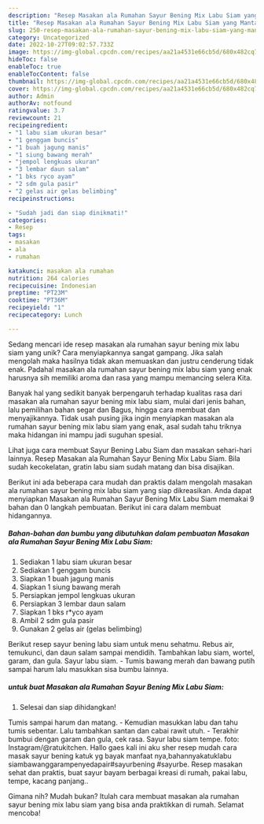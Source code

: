 ```yaml
---
description: "Resep Masakan ala Rumahan Sayur Bening Mix Labu Siam yang Mantap"
title: "Resep Masakan ala Rumahan Sayur Bening Mix Labu Siam yang Mantap"
slug: 250-resep-masakan-ala-rumahan-sayur-bening-mix-labu-siam-yang-mantap
category: Uncategorized
date: 2022-10-27T09:02:57.733Z
image: https://img-global.cpcdn.com/recipes/aa21a4531e66cb5d/680x482cq70/masakan-ala-rumahan-sayur-bening-mix-labu-siam-foto-resep-utama.jpg
hideToc: false
enableToc: true
enableTocContent: false
thumbnail: https://img-global.cpcdn.com/recipes/aa21a4531e66cb5d/680x482cq70/masakan-ala-rumahan-sayur-bening-mix-labu-siam-foto-resep-utama.jpg
cover: https://img-global.cpcdn.com/recipes/aa21a4531e66cb5d/680x482cq70/masakan-ala-rumahan-sayur-bening-mix-labu-siam-foto-resep-utama.jpg
author: Admin
authorAv: notfound
ratingvalue: 3.7
reviewcount: 21
recipeingredient:
- "1 labu siam ukuran besar"
- "1 genggam buncis"
- "1 buah jagung manis"
- "1 siung bawang merah"
- "jempol lengkuas ukuran"
- "3 lembar daun salam"
- "1 bks ryco ayam"
- "2 sdm gula pasir"
- "2 gelas air gelas belimbing"
recipeinstructions:

- "Sudah jadi dan siap dinikmati!"
categories:
- Resep
tags:
- masakan
- ala
- rumahan

katakunci: masakan ala rumahan 
nutrition: 264 calories
recipecuisine: Indonesian
preptime: "PT23M"
cooktime: "PT36M"
recipeyield: "1"
recipecategory: Lunch

---
```





Sedang mencari ide resep masakan ala rumahan sayur bening mix labu siam yang unik? Cara menyiapkannya sangat gampang. Jika salah mengolah maka hasilnya tidak akan memuaskan dan justru cenderung tidak enak. Padahal masakan ala rumahan sayur bening mix labu siam yang enak harusnya sih memiliki aroma dan rasa yang mampu memancing selera Kita.





Banyak hal yang sedikit banyak berpengaruh terhadap kualitas rasa dari masakan ala rumahan sayur bening mix labu siam, mulai dari jenis bahan, lalu pemilihan bahan segar dan Bagus, hingga cara membuat dan menyajikannya. Tidak usah pusing jika ingin menyiapkan masakan ala rumahan sayur bening mix labu siam yang enak,      asal sudah tahu triknya maka hidangan ini mampu jadi suguhan spesial.














Lihat juga cara membuat Sayur Bening Labu Siam dan masakan sehari-hari lainnya. Resep Masakan ala Rumahan Sayur Bening Mix Labu Siam. Bila sudah kecokelatan, gratin labu siam sudah matang dan bisa disajikan.






Berikut ini ada beberapa cara mudah dan praktis dalam mengolah masakan ala rumahan sayur bening mix labu siam yang siap dikreasikan. Anda dapat menyiapkan Masakan ala Rumahan Sayur Bening Mix Labu Siam memakai 9 bahan dan 0 langkah pembuatan. Berikut ini cara dalam membuat hidangannya.

<!--inarticleads1-->

##### Bahan-bahan dan bumbu yang dibutuhkan dalam pembuatan Masakan ala Rumahan Sayur Bening Mix Labu Siam:

1. Sediakan 1 labu siam ukuran besar
1. Sediakan 1 genggam buncis
1. Siapkan 1 buah jagung manis
1. Siapkan 1 siung bawang merah
1. Persiapkan jempol lengkuas ukuran
1. Persiapkan 3 lembar daun salam
1. Siapkan 1 bks r*yco ayam
1. Ambil 2 sdm gula pasir
1. Gunakan 2 gelas air (gelas belimbing)


Berikut resep sayur bening labu siam untuk menu sehatmu. Rebus air, temukunci, dan daun salam sampai mendidih. Tambahkan labu siam, wortel, garam, dan gula. Sayur labu siam. - Tumis bawang merah dan bawang putih sampai harum lalu masukkan sisa bumbu lainnya. 

<!--inarticleads2-->

#####  untuk buat Masakan ala Rumahan Sayur Bening Mix Labu Siam:


1. Selesai dan siap dihidangkan!

Tumis sampai harum dan matang. - Kemudian masukkan labu dan tahu tumis sebentar. Lalu tambahkan santan dan cabai rawit utuh. - Terakhir bumbui dengan garam dan gula, cek rasa. Sayur labu siam tempe. foto: Instagram/@ratukitchen. Hallo gaes kali ini aku sher resep mudah cara masak sayur bening katuk yg bayak manfaat nya,bahannyakatuklabu siambawanggarampenyedapair#sayurbening #sayurbe. Resep masakan sehat dan praktis, buat sayur bayam berbagai kreasi di rumah, pakai labu, tempe, kacang panjang.. 

Gimana nih? Mudah bukan? Itulah cara membuat masakan ala rumahan sayur bening mix labu siam yang bisa anda praktikkan di rumah. Selamat mencoba!
